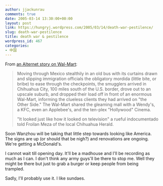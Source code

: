 ```yaml
---
author: jjackunrau
comments: true
date: 2005-03-14 13:30:00+00:00
layout: post
link: https://hungryj.wordpress.com/2005/03/14/death-war-pestilence/
slug: death-war-pestilence
title: death war & pestilence
wordpress_id: 467
categories:
- 中国
---
```


From [an Alternet story on Wal-Mart](http://alternet.org/story/21398/):

<blockquote>Moving through Mexico stealthily in an old bus with its curtains drawn and slipping immigration officials the obligatory mordida (little bite, or bribe) to ease through the checkpoints, the smugglers arrived in Chihuahua City, 100 miles south of the U.S. border, drove out to an upscale suburb, and dropped their load off in front of an enormous Wal-Mart, informing the clueless clients they had arrived on "the Other Side." The Wal-Mart shared the gleaming mall with a Wendy's, a KFC, even an Applebee's, and the ten-plex "Hollywood" Cinema.  
  
"It looked just like how it looked on television" a rueful indocumentado told Froilan Meza of the local Chihuahua Herald.</blockquote>

Soon Wanzhou will be taking that little step towards looking like America.  The signs are up (or should that be nigh?) and renovations are ongoing.  We're getting a McDonald's.  
  
I cannot wait till opening day.  It'll be a madhouse and I'll be recording as much as I can.  I don't think any army guys'll be there to stop me.  Well they might be there but just to grab a burger or keep people from being trampled.  
  
Sadly, I'll probably use it.  I like sundaes.
